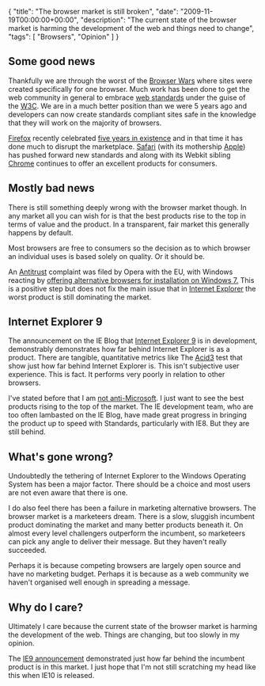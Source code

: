{
  "title": "The browser market is still broken",
  "date": "2009-11-19T00:00:00+00:00",
  "description": "The current state of the browser market is harming the development of the web and things need to change",
  "tags": [
    "Browsers",
    "Opinion"
  ]
}

## Some good news

Thankfully we are through the worst of the <a href="http://en.wikipedia.org/wiki/Browser_wars">Browser Wars</a> where sites were created specifically for one browser. Much work has been done to get the web community in general to embrace <a href="http://www.webstandards.org/">web standards</a> under the guise of the <a href="http://www.w3.org/">W3C</a>. We are in a much better position than we were 5 years ago and developers can now create standards compliant sites safe in the knowledge that they will work on the majority of browsers. 

<a href="http://www.mozilla.com/firefox/">Firefox</a> recently celebrated <a href="http://www.spreadfirefox.com/5years/en-US/">five years in existence</a> and in that time it has done much to disrupt the marketplace. <a href="http://www.apple.com/safari/">Safari</a> (with its mothership <a href="http://www.apple.com/">Apple</a>) has pushed forward new standards and along with its Webkit sibling <a href="http://www.google.com/chrome">Chrome</a> continues to offer an excellent products for consumers.

## Mostly bad news

There is still something deeply wrong with the browser market though. In any market all you can wish for is that the best products rise to the top in terms of value and the product. In a transparent, fair market this generally happens by default. 

Most browsers are free to consumers so the decision as to which browser an individual uses is based solely on quality. Or it should be. 

An <a href="http://www.opera.com/press/releases/2007/12/13/">Antitrust</a> complaint was filed by Opera with the EU, with Windows reacting by <a href="http://europa.eu/rapid/pressReleasesAction.do?reference=MEMO/09/272">offering alternative browsers for installation on Windows 7.</a> This is a positive step but does not fix the main issue that in <a href="http://www.microsoft.com/windows/Internet-explorer/default.aspx">Internet Explorer</a> the worst product is still dominating the market. 

## Internet Explorer 9

The announcement on the IE Blog that <a href="http://blogs.msdn.com/ie/archive/2009/11/18/an-early-look-at-ie9-for-developers.aspx">Internet Explorer 9</a> is in development, demonstrably demonstrates how far behind Internet Explorer is as a product. There are tangible, quantitative metrics like The <a href="http://acid3.acidtests.org/">Acid3</a> test that show just how far behind Internet Explorer is. This isn't subjective user experience. This is fact. It performs very poorly in relation to other browsers.

I've stated before that I am <a href="/journal/educating_clients_about_browsers/">not anti-Microsoft</a>. I just want to see the best products rising to the top of the market. The IE development team, who are too often lambasted on the IE Blog, have made great progress in bringing the product up to speed with Standards, particularly with IE8. But they are still behind. 

## What's gone wrong?

Undoubtedly the tethering of Internet Explorer to the Windows Operating System has been a major factor. There should be a choice and most users are not even aware that there is one.

I do also feel there has been a failure in marketing alternative browsers. The browser market is a marketeers dream. There is a slow, sluggish incumbent product dominating the market and many better products beneath it. On almost every level challengers outperform the incumbent, so marketeers can pick any angle to deliver their message. But they haven't really succeeded. 

Perhaps it is because competing browsers are largely open source and have no marketing budget. Perhaps it is because as a web community we haven't organised well enough in spreading a message. 

## Why do I care?

Ultimately I care because the current state of the browser market is harming the development of the web. Things are changing, but too slowly in my opinion. 

The <a href="http://blogs.msdn.com/ie/archive/2009/11/18/an-early-look-at-ie9-for-developers.aspx">IE9 announcement</a> demonstrated just how far behind the incumbent product is in this market. I just hope that I'm not still scratching my head like this when IE10 is released.  



